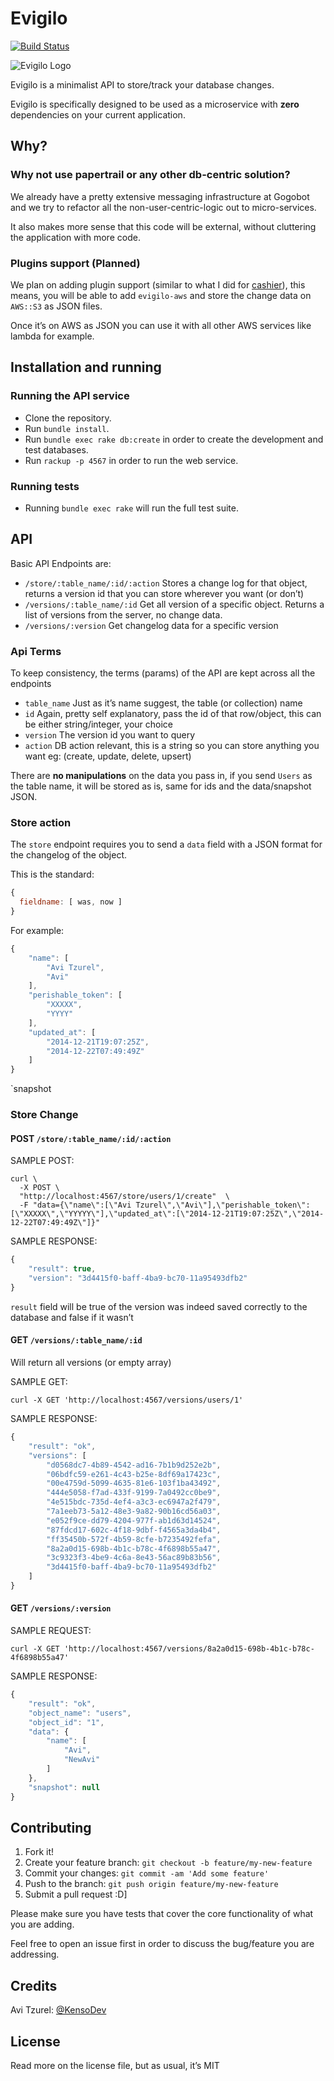 # Evigilo

[![Build Status](https://travis-ci.org/gogobot/evigilo.svg)](https://travis-ci.org/gogobot/evigilo)

![Evigilo Logo](http://aviioblog.s3.amazonaws.com/screenshot-kensodevVC75M0a.jpg-2014-12-22-np7n4.png)

Evigilo is a minimalist API to store/track your database changes.

Evigilo is specifically designed to be used as a microservice with **zero** dependencies on your current application.

## Why?

### Why not use papertrail or any other db-centric solution?

We already have a pretty extensive messaging infrastructure at Gogobot and we try to refactor all the non-user-centric-logic out to micro-services.

It also makes more sense that this code will be external, without cluttering the application with more code.

### Plugins support (Planned)

We plan on adding plugin support (similar to what I did for [cashier](https://github.com/ahawkins/cashier)), this means, you will be able to add `evigilo-aws` and store the change data on `AWS::S3` as JSON files.

Once it’s on AWS as JSON you can use it with all other AWS services like lambda for example.

 
## Installation and running

### Running the API service

* Clone the repository.
* Run `bundle install`.
* Run `bundle exec rake db:create` in order to create the development and test databases.
* Run `rackup -p 4567` in order to run the web service.

### Running tests

* Running `bundle exec rake` will run the full test suite.

## API

Basic API Endpoints are:

* `/store/:table_name/:id/:action` Stores a change log for that object, returns a version id that you can store wherever you want (or don’t)
* `/versions/:table_name/:id` Get all version of a specific object. Returns a list of versions from the server, no change data.
* `/versions/:version` Get changelog data for a specific version

### Api Terms

To keep consistency, the terms (params) of the API are kept across all the endpoints

* `table_name` Just as it’s name suggest, the table (or collection) name
* `id` Again, pretty self explanatory, pass the id of that row/object, this can be either string/integer, your choice
* `version` The version id you want to query
* `action` DB action relevant, this is a string so you can store anything you want eg: (create, update, delete, upsert)

There are **no manipulations** on the data you pass in, if you send `Users` as the table name, it will be stored as is, same for ids and the data/snapshot JSON.

### Store action

The `store` endpoint requires you to send a `data` field with a JSON format for the changelog of the object.

This is the standard:

```javascript
{
  fieldname: [ was, now ]
}
```

For example:

```javascript
{
    "name": [
        "Avi Tzurel",
        "Avi"
    ],
    "perishable_token": [
        "XXXXX",
        "YYYY"
    ],
    "updated_at": [
        "2014-12-21T19:07:25Z",
        "2014-12-22T07:49:49Z"
    ]
}
```

`snapshot


### Store Change

#### POST `/store/:table_name/:id/:action`

SAMPLE POST:

```shell
curl \
  -X POST \
  "http://localhost:4567/store/users/1/create"  \
  -F "data={\"name\":[\"Avi Tzurel\",\"Avi\"],\"perishable_token\":[\"XXXXX\",\"YYYYY\"],\"updated_at\":[\"2014-12-21T19:07:25Z\",\"2014-12-22T07:49:49Z\"]}"
```

SAMPLE RESPONSE:

```javascript
{
    "result": true,
    "version": "3d4415f0-baff-4ba9-bc70-11a95493dfb2"
}
```

`result` field will be true of the version was indeed saved correctly to the database and false if it wasn’t

#### GET `/versions/:table_name/:id`

Will return all versions (or empty array)

SAMPLE GET:

```shell
curl -X GET 'http://localhost:4567/versions/users/1'
```

SAMPLE RESPONSE:

```javascript
{
    "result": "ok",
    "versions": [
        "d0568dc7-4b89-4542-ad16-7b1b9d252e2b",
        "06bdfc59-e261-4c43-b25e-8df69a17423c",
        "00e4759d-5099-4635-81e6-103f1ba43492",
        "444e5058-f7ad-433f-9199-7a0492cc0be9",
        "4e515bdc-735d-4ef4-a3c3-ec6947a2f479",
        "7a1eeb73-5a12-48e3-9a82-90b16cd56a03",
        "e052f9ce-dd79-4204-977f-ab1d63d14524",
        "87fdcd17-602c-4f18-9dbf-f4565a3da4b4",
        "ff35450b-572f-4b59-8cfe-b7235492fefa",
        "8a2a0d15-698b-4b1c-b78c-4f6898b55a47",
        "3c9323f3-4be9-4c6a-8e43-56ac89b83b56",
        "3d4415f0-baff-4ba9-bc70-11a95493dfb2"
    ]
}
```

#### GET `/versions/:version`

SAMPLE REQUEST: 

```shell
curl -X GET 'http://localhost:4567/versions/8a2a0d15-698b-4b1c-b78c-4f6898b55a47'
```

SAMPLE RESPONSE: 

```javascript
{
    "result": "ok",
    "object_name": "users",
    "object_id": "1",
    "data": {
        "name": [
            "Avi",
            "NewAvi"
        ]
    },
    "snapshot": null
}
```


## Contributing

1. Fork it!
2. Create your feature branch: `git checkout -b feature/my-new-feature`
3. Commit your changes: `git commit -am 'Add some feature'`
4. Push to the branch: `git push origin feature/my-new-feature`
5. Submit a pull request :D]

Please make sure you have tests that cover the core functionality of what you are adding.

Feel free to open an issue first in order to discuss the bug/feature you are addressing.

## Credits

Avi Tzurel: [@KensoDev](http://twitter.com/KensoDev)

## License

Read more on the license file, but as usual, it’s MIT

